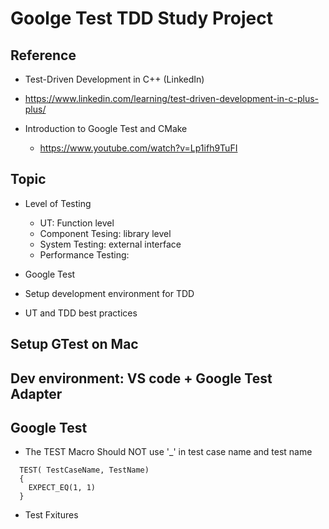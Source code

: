 # Goolge Test TDD Study Project

## Reference
- Test-Driven Development in C++ (LinkedIn)
 - https://www.linkedin.com/learning/test-driven-development-in-c-plus-plus/
 
- Introduction to Google Test and CMake 
  - https://www.youtube.com/watch?v=Lp1ifh9TuFI


## Topic
- Level of Testing
  - UT: Function level
  - Component Tesing: library level
  - System Testing: external interface
  - Performance Testing:

- Google Test

- Setup development environment for TDD

- UT and TDD best practices


## Setup GTest on Mac


## Dev environment: VS code + Google Test Adapter

## Google Test
- The TEST Macro
Should NOT use '_' in test case name and test name
```
  TEST( TestCaseName, TestName)
  {
    EXPECT_EQ(1, 1)
  }
```

- Test Fxitures

